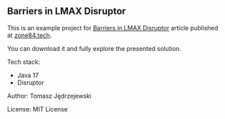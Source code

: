 ## Barriers in LMAX Disruptor

This is an example project for [Barriers in LMAX Disruptor](https://zone84.tech/programming/barriers-in-lmax-disruptor/)
article published at [zone84.tech](https://zone84.tech).

You can download it and fully explore the presented solution.

Tech stack:
- Java 17
- Disruptor

Author: Tomasz Jędrzejewski

License: MIT License

